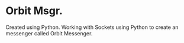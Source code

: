 # Orbit Msgr.
Created using Python.
Working with Sockets using Python to create an messenger called Orbit Messenger.
